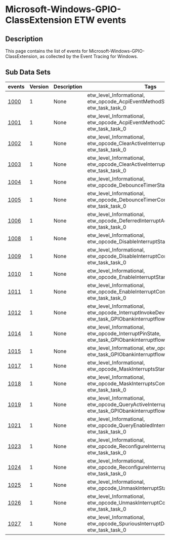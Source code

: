 # Microsoft-Windows-GPIO-ClassExtension ETW events

## Description
This page contains the list of events for Microsoft-Windows-GPIO-ClassExtension, as collected by the Event Tracing for Windows.

## Sub Data Sets
|events|Version|Description|Tags|
|---|---|---|---|
|[1000](events/event-1000_v1.md)|1|None|etw_level_Informational, etw_opcode_AcpiEventMethodStart, etw_task_task_0|
|[1001](events/event-1001_v1.md)|1|None|etw_level_Informational, etw_opcode_AcpiEventMethodComplete, etw_task_task_0|
|[1002](events/event-1002_v1.md)|1|None|etw_level_Informational, etw_opcode_ClearActiveInterruptsStart, etw_task_task_0|
|[1003](events/event-1003_v1.md)|1|None|etw_level_Informational, etw_opcode_ClearActiveInterruptsComplete, etw_task_task_0|
|[1004](events/event-1004_v1.md)|1|None|etw_level_Informational, etw_opcode_DebounceTimerStart, etw_task_task_0|
|[1005](events/event-1005_v1.md)|1|None|etw_level_Informational, etw_opcode_DebounceTimerComplete, etw_task_task_0|
|[1006](events/event-1006_v1.md)|1|None|etw_level_Informational, etw_opcode_DeferredInterruptActivitiesStart, etw_task_task_0|
|[1008](events/event-1008_v1.md)|1|None|etw_level_Informational, etw_opcode_DisableInterruptStart, etw_task_task_0|
|[1009](events/event-1009_v1.md)|1|None|etw_level_Informational, etw_opcode_DisableInterruptComplete, etw_task_task_0|
|[1010](events/event-1010_v1.md)|1|None|etw_level_Informational, etw_opcode_EnableInterruptStart, etw_task_task_0|
|[1011](events/event-1011_v1.md)|1|None|etw_level_Informational, etw_opcode_EnableInterruptComplete, etw_task_task_0|
|[1012](events/event-1012_v1.md)|1|None|etw_level_Informational, etw_opcode_InterruptInvokeDeviceIsrStart, etw_task_GPIObankinterruptflowthroughMSGPIOCLX|
|[1014](events/event-1014_v1.md)|1|None|etw_level_Informational, etw_opcode_InterruptPinState, etw_task_GPIObankinterruptflowthroughMSGPIOCLX|
|[1015](events/event-1015_v1.md)|1|None|etw_level_Informational, etw_opcode_Start, etw_task_GPIObankinterruptflowthroughMSGPIOCLX|
|[1017](events/event-1017_v1.md)|1|None|etw_level_Informational, etw_opcode_MaskInterruptsStart, etw_task_task_0|
|[1018](events/event-1018_v1.md)|1|None|etw_level_Informational, etw_opcode_MaskInterruptsComplete, etw_task_task_0|
|[1019](events/event-1019_v1.md)|1|None|etw_level_Informational, etw_opcode_QueryActiveInterruptsStart, etw_task_GPIObankinterruptflowthroughMSGPIOCLX|
|[1021](events/event-1021_v1.md)|1|None|etw_level_Informational, etw_opcode_QueryEnabledInterruptsStart, etw_task_task_0|
|[1023](events/event-1023_v1.md)|1|None|etw_level_Informational, etw_opcode_ReconfigureInterruptStart, etw_task_task_0|
|[1024](events/event-1024_v1.md)|1|None|etw_level_Informational, etw_opcode_ReconfigureInterruptComplete, etw_task_task_0|
|[1025](events/event-1025_v1.md)|1|None|etw_level_Informational, etw_opcode_UnmaskInterruptStart, etw_task_task_0|
|[1026](events/event-1026_v1.md)|1|None|etw_level_Informational, etw_opcode_UnmaskInterruptComplete, etw_task_task_0|
|[1027](events/event-1027_v1.md)|1|None|etw_level_Informational, etw_opcode_SpuriousInterruptDetected, etw_task_task_0|

